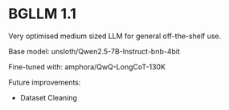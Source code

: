 # BGLLM 1.1
Very optimised medium sized LLM for general off-the-shelf use.

Base model: unsloth/Qwen2.5-7B-Instruct-bnb-4bit

Fine-tuned with:
amphora/QwQ-LongCoT-130K

Future improvements:
- Dataset Cleaning
